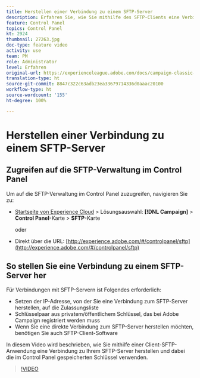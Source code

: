 ```yaml
---
title: Herstellen einer Verbindung zu einem SFTP-Server
description: Erfahren Sie, wie Sie mithilfe des SFTP-Clients eine Verbindung zu Ihrem SFTP-Server herstellen und dabei die im Control Panel gespeicherten Schlüssel verwenden.
feature: Control Panel
topics: Control Panel
kt: 2924
thumbnail: 27263.jpg
doc-type: feature video
activity: use
team: PM
role: Administrator
level: Erfahren
original-url: https://experienceleague.adobe.com/docs/campaign-classic-learn/tutorials/administrating/control-panel-acc/connect-to-sftp-server.html
translation-type: ht
source-git-commit: 8847c322c63adb23ea33679714336d0aaac20100
workflow-type: ht
source-wordcount: '155'
ht-degree: 100%

---
```



# Herstellen einer Verbindung zu einem SFTP-Server

## Zugreifen auf die SFTP-Verwaltung im Control Panel

Um auf die SFTP-Verwaltung im Control Panel zuzugreifen, navigieren Sie zu:

* [Startseite von Experience Cloud](https://experience.adobe.com/#/home) > Lösungsauswahl: **[!DNL Campaign]** > **Control Panel**-Karte > **SFTP**-Karte

   oder
* Direkt über die URL: [http://experience.adobe.com/#/controlpanel/sftp](http://experience.adobe.com/#/controlpanel/sftp)

## So stellen Sie eine Verbindung zu einem SFTP-Server her

Für Verbindungen mit SFTP-Servern ist Folgendes erforderlich:

* Setzen der IP-Adresse, von der Sie eine Verbindung zum SFTP-Server herstellen, auf die Zulassungsliste
* Schlüsselpaar aus privatem/öffentlichem Schlüssel, das bei Adobe Campaign registriert werden muss
* Wenn Sie eine direkte Verbindung zum SFTP-Server herstellen möchten, benötigen Sie auch SFTP-Client-Software

In diesem Video wird beschrieben, wie Sie mithilfe einer Client-SFTP-Anwendung eine Verbindung zu Ihrem SFTP-Server herstellen und dabei die im Control Panel gespeicherten Schlüssel verwenden.

>[!VIDEO](https://video.tv.adobe.com/v/27263?quality=12)
